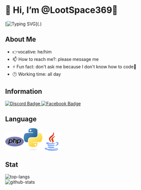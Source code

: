 # 👋 Hi, I’m @LootSpace369🌴
[![Typing SVG](https://readme-typing-svg.herokuapp.com/?lines=print("Let+me+cook"))](.)

## About Me
- 👉vocative: he/him
- 📫 How to reach me?: please message me
- ⚡ Fun fact: don't ask me because I don't know how to code🐧
- 🕑 Working time: all day

## Information
<a href="https://discord.com/invite/rFPWq8fV">
  <img src="https://img.shields.io/badge/Discord-7289DA?style=for-the-badge&logo=discord&logoColor=white" alt="Discord Badge"/>
  </a>
<a href="https://www.facebook.com/profile.php?id=61555336191287&mibextid=ZbWKwL">
  <img src="https://img.shields.io/badge/Facebook-0072b1?style=for-the-badge&logo=facebook&logoColor=dark" alt="Facebook Badge"/>
</a>

## Language
<img src="php.png" width=60px><img src="python.png" width=60px><img src="java.png" width=60px>

## Stat
<img src="https://github-readme-stats.vercel.app/api/top-langs/?username=LootSpace369&layout=compact&theme=Monokai" alt="top-langs"/><br>
<img src="https://github-readme-stats.vercel.app/api?username=LootSpace369&theme=Monokai&show_icons=true" alt="github-stats"/>

<!---
LootSpace369/LootSpace369 is a ✨ special ✨ repository because its `README.md` (this file) appears on your GitHub profile.
You can click the Preview link to take a look at your changes.
--->
